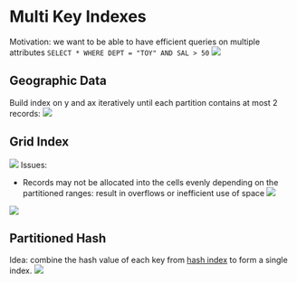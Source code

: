 # Multi Key Indexes
Motivation: we want to be able to have efficient queries on multiple attributes
`SELECT * WHERE DEPT = "TOY" AND SAL > 50`
![](https://i.imgur.com/cWhVNxn.png)
## Geographic Data
Build index on y and ax iteratively until each partition contains at most 2 records:
![](https://i.imgur.com/8JgjdxB.png)
## Grid Index
![](https://i.imgur.com/9Od9nth.png)
Issues:
- Records may not be allocated into the cells evenly depending on the partitioned ranges: result in overflows or inefficient use of space
![](https://i.imgur.com/AGipsAE.png)

![](https://i.imgur.com/KXrMNcL.png)
## Partitioned Hash
Idea: combine the hash value of each key from [hash index](Notes/Hash%20Index.md) to form a single index.
![](https://i.imgur.com/oCT4h3M.png)

